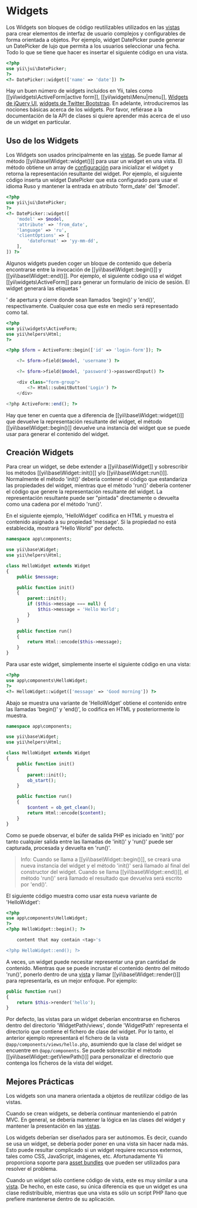 Widgets
=======

Los Widgets son bloques de código reutilizables utilizados en las [vistas](structure-views.md) para crear elementos de 
interfaz de usuario complejos y configurables de forma orientada a objetos. Por ejemplo, widget DatePicker puede 
generar un DatePicker de lujo que permita a los usuarios seleccionar una fecha. Todo lo que se tiene que hacer es 
insertar el siguiente código en una vista.

```php
<?php
use yii\jui\DatePicker;
?>
<?= DatePicker::widget(['name' => 'date']) ?>
```

Hay un buen número de widgets incluidos en Yii, tales como [[yii\widgets\ActiveForm|active form]], 
[[yii\widgets\Menu|menu]], [Widgets de jQuery UI](widget-jui.md), [widgets de Twitter Bootstrap](widget-bootstrap.md). 
En adelante, introduciremos las nociones básicas acerca de los widgets. Por favor, refiérase a la documentación de la 
API de clases si quiere aprender más acerca de el uso de un widget en particular.

## Uso de los Widgets <span id="using-widgets"></span>

Los Widgets son usados principalmente en las [vistas](structure-views.md). Se puede llamar al método 
[[yii\base\Widget::widget()]] para usar un widget en una vista. El método obtiene un array de 
[configuración](concept-configurations.md) para inicializar el widget y retorna la representación resultante del 
widget. Por ejemplo, el siguiente código inserta un widget DatePicker que esta configurado para usar el idioma Ruso y 
mantener la entrada en atributo 'form_date' del '$model'.

```php
<?php
use yii\jui\DatePicker;
?>
<?= DatePicker::widget([
    'model' => $model,
    'attribute' => 'from_date',
    'language' => 'ru',
    'clientOptions' => [
        'dateFormat' => 'yy-mm-dd',
    ],
]) ?>
```

Algunos widgets pueden coger un bloque de contenido que debería encontrarse entre la invocación de 
[[yii\base\Widget::begin()]] y [[yii\base\Widget::end()]]. Por ejemplo, el siguiente código usa el widget 
[[yii\widgets\ActiveForm]] para generar un formulario de inicio de sesión. El widget generará las etiquetas '<form>' 
de apertura y cierre donde sean llamados 'begin()' y 'end()', respectivamente. Cualquier cosa que este en medio será 
representado como tal.

```php
<?php
use yii\widgets\ActiveForm;
use yii\helpers\Html;
?>

<?php $form = ActiveForm::begin(['id' => 'login-form']); ?>

    <?= $form->field($model, 'username') ?>

    <?= $form->field($model, 'password')->passwordInput() ?>

    <div class="form-group">
        <?= Html::submitButton('Login') ?>
    </div>

<?php ActiveForm::end(); ?>
```

Hay que tener en cuenta que a diferencia de [[yii\base\Widget::widget()]] que devuelve la representación resultante 
del widget, el método [[yii\base\Widget::begin()]] devuelve una instancia del widget que se puede usar para generar el 
contenido del widget.

## Creación Widgets <span id="creating-widgets"></span>

Para crear un widget, se debe extender a [[yii\base\Widget]] y sobrescribir los métodos [[yii\base\Widget::init()]] 
y/o [[yii\base\Widget::run()]]. Normalmente el método 'init()' debería contener el código que estandariza las 
propiedades del widget, mientras que el método 'run()' debería contener el código que genere la representación 
resultante del widget. La representación resultante puede ser "pintada" directamente o devuelta como una cadena por el 
método 'run()'.

En el siguiente ejemplo, 'HelloWidget' codifica en HTML y muestra el contenido asignado a su propiedad 'message'. Si 
la propiedad no está establecida, mostrará "Hello World" por defecto.

```php
namespace app\components;

use yii\base\Widget;
use yii\helpers\Html;

class HelloWidget extends Widget
{
    public $message;

    public function init()
    {
        parent::init();
        if ($this->message === null) {
            $this->message = 'Hello World';
        }
    }

    public function run()
    {
        return Html::encode($this->message);
    }
}
```

Para usar este widget, simplemente inserte el siguiente código en una vista:

```php
<?php
use app\components\HelloWidget;
?>
<?= HelloWidget::widget(['message' => 'Good morning']) ?>
```

Abajo se muestra una variante de 'HelloWidget' obtiene el contenido entre las llamadas 'begin()' y 'end()', lo 
codifica en HTML y posteriormente lo muestra.

```php
namespace app\components;

use yii\base\Widget;
use yii\helpers\Html;

class HelloWidget extends Widget
{
    public function init()
    {
        parent::init();
        ob_start();
    }

    public function run()
    {
        $content = ob_get_clean();
        return Html::encode($content);
    }
}
```

Como se puede observar, el búfer de salida PHP es iniciado en 'init()' por tanto cualquier salida entre las llamadas 
de 'init()' y 'run()' puede ser capturada, procesada y devuelta en 'run()'.

> Info: Cuando se llama a [[yii\base\Widget::begin()]], se creará una nueva instancia del widget y el método 'init()' 
  será llamado al final del constructor del widget. Cuando se llama [[yii\base\Widget::end()]], el método 'run()' será 
  llamado el resultado que devuelva será escrito por 'end()'.

El siguiente código muestra como usar esta nueva variante de 'HelloWidget':

```php
<?php
use app\components\HelloWidget;
?>
<?php HelloWidget::begin(); ?>

    content that may contain <tag>'s

<?php HelloWidget::end(); ?>
```

A veces, un widget puede necesitar representar una gran cantidad de contenido. Mientras que se puede incrustar el 
contenido dentro del método 'run()', ponerlo dentro de una [vista](structure-views.md) y llamar 
[[yii\base\Widget::render()]] para representarla, es un mejor enfoque. Por ejemplo:

```php
public function run()
{
    return $this->render('hello');
}
```

Por defecto, las vistas para un widget deberían encontrarse en ficheros dentro del directorio 'WidgetPath/views', 
donde 'WidgetPath' representa el directorio que contiene el fichero de clase del widget. Por lo tanto, el anterior 
ejemplo representará el fichero de la vista `@app/components/views/hello.php`, asumiendo que la clase del widget se 
encuentre en `@app/components`. Se puede sobrescribir el método [[yii\base\Widget::getViewPath()]] para personalizar 
el directorio que contenga los ficheros de la vista del widget.

## Mejores Prácticas <span id="best-practices"></span>

Los widgets son una manera orientada a objetos de reutilizar código de las vistas.

Cuando se crean widgets, se debería continuar manteniendo el patrón MVC. En general, se debería mantener la lógica en 
las clases del widget y mantener la presentación en las [vistas](structure-views.md).

Los widgets deberían ser diseñados para ser autónomos. Es decir, cuando se usa un widget, se debería poder poner en 
una vista sin hacer nada más. Esto puede resultar complicado si un widget requiere recursos externos, tales como CSS, 
JavaScript, imágenes, etc. Afortunadamente Yii proporciona soporte para 
[asset bundles](structure-asset-bundles.md) que pueden ser utilizados para resolver el problema.

Cuando un widget sólo contiene código de vista, este es muy similar a una [vista](structure-views.md). De hecho, en 
este caso, su única diferencia es que un widget es una clase redistribuible, mientras que una vista es sólo un script 
PHP llano que prefiere mantenerse dentro de su aplicación.
